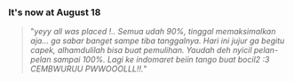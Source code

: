 ### It's now at August 18
> "*yeyy all was placed !.. Semua udah 90%, tinggal memaksimalkan aja... ga sabar banget sampe tiba tanggalnya. Hari ini jujur ga begitu capek, alhamdulilah bisa buat pemulihan. Yaudah deh nyicil pelan-pelan sampai 100%. Lagi ke indomaret beiin tango buat bocil2 :3 CEMBWURUU PWWOOOLLL!!.*"
